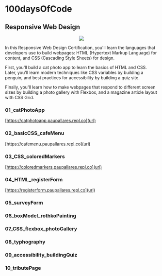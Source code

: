 # 100daysOfCode

## Responsive Web Design

<p align="center"><img src="https://media2.giphy.com/media/l3vQXGZtqwRo1Zbe8/giphy.gif?cid=ecf05e472xxwbf53mtg9b0bufv2jb9d8xwn5dbd18vothezy&ep=v1_gifs_related&rid=giphy.gif&ct=g"></p>

In this Responsive Web Design Certification, you'll learn the languages that developers use to build webpages: HTML (Hypertext Markup Language) for content, and CSS (Cascading Style Sheets) for design.

First, you'll build a cat photo app to learn the basics of HTML and CSS. Later, you'll learn modern techniques like CSS variables by building a penguin, and best practices for accessibility by building a quiz site.

Finally, you'll learn how to make webpages that respond to different screen sizes by building a photo gallery with Flexbox, and a magazine article layout with CSS Grid.

### 01_catPhotoApp 

[https://catphotoapp.paupallares.repl.co](url)

### 02_basicCSS_cafeMenu

[https://cafemenu.paupallares.repl.co](url)

### 03_CSS_coloredMarkers

[https://coloredmarkers.paupallares.repl.co](url)

### 04_HTML_registerForm

[https://registerform.paupallares.repl.co](url)

### 05_surveyForm

### 06_boxModel_rothkoPainting

### 07_CSS_flexbox_photoGallery

### 08_typhography

### 09_accessibility_buildingQuiz

### 10_tributePage